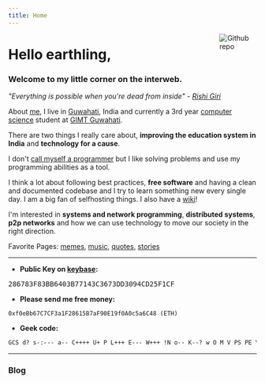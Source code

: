 ```yaml
---
title: Home
---
```


[<img src="/img/wiz.gif" style="max-width:15%;min-width:40px;float:right;" alt="Github repo" />](https://github.com/geekodour/)

# Hello earthling,

### Welcome to my little corner on the interweb.

*"Everything is possible when you're dead from inside" - [Rishi Giri](https://github.com/CodeDotJS)*

About [me](/img/me.jpg), I live in [Guwahati](https://upload.wikimedia.org/wikipedia/commons/thumb/0/0a/Guwahati_City.jpg/411px-Guwahati_City.jpg), India and currently a 3rd year [computer science](/img/compsci.png) student at [GIMT Guwahati](/img/college.jpg).

There are two things I really care about, **improving the education system in India** and **technology for a cause**.

I don't [call myself a programmer](https://www.kalzumeus.com/2011/10/28/dont-call-yourself-a-programmer/) but I like solving problems and use my programming abilities as a tool.

I think a lot about following best practices, **free software** and having a clean and documented codebase and I try to learn something new every single day. I am a big fan of selfhosting things. I also have a [wiki](https://wiki.geekodour.xyz)!

I'm interested in **systems and network programming**, **distributed systems**, **p2p networks** and how we can use technology to move our society in the right direction.

Favorite Pages: [memes](/memes), [music](/music), [quotes](/quotes), [stories](/stories)


-------

- **Public Key on [keybase](https://keybase.io/geekodour):** 

<pre>286783F83BB6403B77143C3673DD3094CD25F1CF</pre>

- **Please send me free money:**

```
0xf0eBb67C7CF3a1F28615B7aF90E19f0A0c5a6C48 (ETH)
```
- **Geek code:**

```md
GCS d? s-:--- a-- C++++ U+ P L+++ E--- W+++ !N o-- K--? w O M V PS PE Y PGP t 5 X R tv b DI D G e h r? z
```

-------

### Blog
